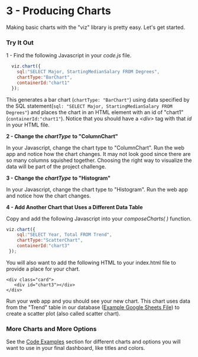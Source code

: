 # 3 - Producing Charts

Making basic charts with the "viz" library is pretty easy. Let's get started.

### Try It Out

1 - Find the following Javascript in your _code.js_ file.

```javascript
  viz.chart({
    sql:"SELECT Major, StartingMedianSalary FROM Degrees",
    chartType:"BarChart",
    containerId:"chart1"
  });
```

This generates a bar chart \(`chartType: "BarChart"`\) using data specified by the SQL statement\(`sql: "SELECT Major, StartingMedianSalary FROM Degrees"`\) and places the chart in an HTML element with an id of "chart1" \(`containerId:"chart1"`\). Notice that you should have a _&lt;div&gt;_ tag with that _id_ in your HTML file.

**2 - Change the** _**chartType**_ **to "ColumnChart"**

In your Javascript, change the chart type to "ColumnChart". Run the web app and notice how the chart changes. It may not look good since there are so many columns squished together. Choosing the right way to visualize the data will be part of the project challenge.

**3 - Change the** _**chartType**_ **to "Histogram"**

In your Javascript, change the chart type to "Histogram". Run the web app and notice how the chart changes.

**4 - Add Another Chart that Uses a Different Data Table**

Copy and add the following Javascript into your _composeCharts\( \)_ function.

```javascript
viz.chart({
    sql:"SELECT Year, Total FROM Trend",
    chartType:"ScatterChart",
    containerId:"chart3"
 });
```

You will also want to add the following HTML to your index.html file to provide a place for your chart.

```markup
<div class="card">
   <div id="chart3"></div>
</div>
```

Run your web app and you should see your new chart. This chart uses data from the "Trend" table in our database \([Example Google Sheets File](https://docs.google.com/spreadsheets/d/1o60fGIa1USsQTXyYc-Qh-eYQ2TlHaaEC_iSdzJ7WbD4/edit?usp=sharing)\) to create a scatter plot \(also called scatter chart\).

### More Charts and More Options

See the [Code Examples](../code-examples/) section for different charts and options you will want to use in your final dashboard, like titles and colors.

